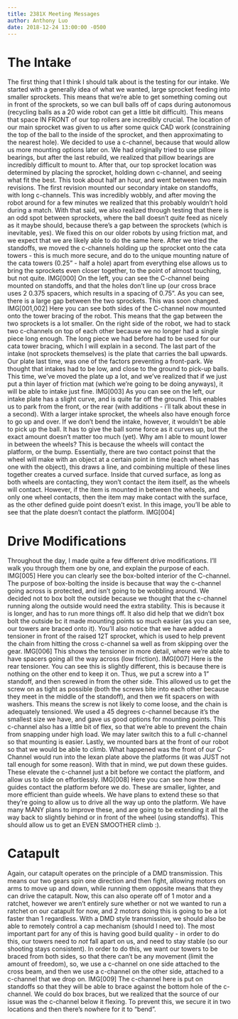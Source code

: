 ```yaml
---
title: 2381X Meeting Messages
author: Anthony Luo
date: 2018-12-24 13:00:00 -0500
---
```

# The Intake
The first thing that I think I should talk about is the testing for our intake. We started with a generally idea of what we wanted, large sprocket feeding into smaller sprockets. This means that we’re able to get something coming out in front of the sprockets, so we can bull balls off of caps during autonomous (recycling balls as a 20 wide robot can get a little bit difficult). This means that space IN FRONT of our top rollers are incredibly crucial. The location of our main sprocket was given to us after some quick CAD work (constraining the top of the ball to the inside of the sprocket, and then approximating to the nearest hole). We decided to use a c-channel, because that would allow us more mounting options later on. We had originally tried to use pillow bearings, but after the last rebuild, we realized that pillow bearings are incredibly difficult to mount to. After that, our top sprocket location was determined by placing the sprocket, holding down c-channel, and seeing what fit the best. This took about half an hour, and went between two main revisions. The first revision mounted our secondary intake on standoffs, with long c-channels. This was incredibly wobbly, and after moving the robot around for a few minutes we realized that this probably wouldn’t hold during a match. With that said, we also realized through testing that there is an odd spot between sprockets, where the ball doesn’t *quite* feed as nicely as it maybe should, because there’s a gap between the sprockets (which is inevitable, yes). We fixed this on our older robots by using friction mat, and we expect that we are likely able to do the same here. After we tried the standoffs, we moved the c-channels holding up the sprocket onto the cata towers - this is much more secure, and do to the unique mounting nature of the cata towers (0.25” - half a hole) apart from everything else allows us to bring the sprockets even closer together, to the point of almost touching, but not quite. 
IMG[000]
On the left, you can see the C-channel being mounted on standoffs, and that the holes don’t line up (our cross brace uses 2 0.375 spacers, which results in a spacing of 0.75”. As you can see, there is a large gap between the two sprockets. This was soon changed.
IMG[001,002]
Here you can see both sides of the C-channel now mounted onto the tower bracing of the robot. This means that the gap between the two sprockets is a lot smaller. On the right side of the robot, we had to stack two c-channels on top of each other because we no longer had a single piece long enough. The long piece we had before had to be used for our cata tower bracing, which I will explain in a second.
The last part of the intake (not sprockets themselves) is the plate that carries the ball upwards. Our plate last time, was one of the factors preventing a front-park. We thought that intakes had to be low, and close to the ground to pick-up balls. This time, we’ve moved the plate up a lot, and we’ve realized that if we just put a thin layer of friction mat (which we’re going to be doing anyways), it will be able to intake just fine. 
IMG[003]
As you can see on the left, our intake plate has a slight curve, and is quite far off the ground. This enables us to park from the front, or the rear (with additions - i’ll talk about these in a second). With a larger intake sprocket, the wheels also have enough force to go up and over. If we don’t bend the intake, however, it wouldn’t be able to pick up the ball. It has to give the ball some force as it curves up, but the exact amount doesn’t matter too much (yet). Why am I able to mount lower in between the wheels? This is because the wheels will contact the platform, or the bump. Essentially, there are two contact poinst that the wheel will make with an object at a certain point in time (each wheel has one with the object), this draws a line, and combining multiple of these lines together creates a curved surface. Inside that curved surface, as long as both wheels are contacting, they won’t contact the item itself, as the wheels will contact. However, if the item is mounted in between the wheels, and only one wheel contacts, then the item may make contact with the surface, as the other defined guide point doesn’t exist. In this image, you’ll be able to see that the plate doesn’t contact the platform.
IMG[004]
# Drive Modifications
Throughout the day, I made quite a few different drive modifications. I’ll walk you through them one by one, and explain the purpose of each. 
IMG[005]
Here you can clearly see the box-bolted interior of the C-channel. The purpose of box-bolting the inside is because that way the c-channel going across is protected, and isn’t going to be wobbling around. We decided not to box bolt the outside because we thought that the c-channel running along the outside would need the extra stability. This is because it is longer, and has to run more things off. It also did help that we didn’t box bolt the outside bc it made mounting points so much easier (as you can see, our towers are braced onto it). You’ll also notice that we have added a tensioner in front of the raised 12T sprocket, which is used to help prevent the chain from hitting the cross c-channel sa well as from skipping over the gear.
IMG[006]
This shows the tensioner in more detail, where we’re able to have spacers going all the way across (low friction).
IMG[007]
Here is the rear tensioner. You can see this is slightly different, this is because there is nothing on the other end to keep it on. Thus, we put a screw into a 1” standoff, and then screwed in from the other side. This allowed us to get the screw on as tight as possible (both the screws bite into each other because they meet in the middle of the standoff), and then we fit spacers on with washers. This means the screw is not likely to come loose, and the chain is adequately tensioned. We used a 45 degrees c-channel because it’s the smallest size we have, and gave us good options for mounting points. This c-channel also has a little bit of flex, so that we’re able to prevent the chain from snapping under high load. We may later switch this to a full c-channel so that mounting is easier.
Lastly, we mounted bars at the front of our robot so that we would be able to climb. What happened was the front of our C-Channel would run into the lexan plate above the platforms (it was JUST not tall enough for some reason). With that in mind, we put down these guides. These elevate the c-channel just a bit before we contact the platform, and allow us to slide on effortlessly. 
IMG[008]
Here you can see how these guides contact the platform before we do. These are smaller, lighter, and more efficient than guide wheels. We have plans to extend these so that they’re going to allow us to drive all the way up onto the platform. We have many MANY plans to improve these, and are going to be extending it all the way back to slightly behind or in front of the wheel (using standoffs). This should allow us to get an EVEN SMOOTHER climb :).
# Catapult
Again, our catapult operates on the principle of a DMD transmission. This means our two gears spin one direction and then fight, allowing motors on arms to move up and down, while running them opposite means that they can drive the catapult. Now, this can also operate off of 1 motor and a ratchet, however we aren’t entirely sure whether or not we wanted to run a ratchet on our catapult for now, and 2 motors doing this is going to be a lot faster than 1 regardless. With a DMD style transmission, we should also be able to remotely control a cap mechanism (should I need to). The most important part for any of this is having good build quality - in order to do this, our towers need to *not* fall apart on us, and need to stay stable (so our shooting stays consistent). In order to do this, we want our towers to be braced from both sides, so that there can’t be any movement (limit the amount of freedom), so, we use a c-channel on one side attached to the cross beam, and then we use a c-channel on the other side, attached to a c-channel that we drop on.
IMG[009]
The c-channel here is put on standoffs so that they will be able to brace against the bottom hole of the c-channel. We could do box braces, but we realized that the source of our issue was the c-channel below it flexing. To prevent this, we secure it in two locations and then there’s nowhere for it to “bend”. 

